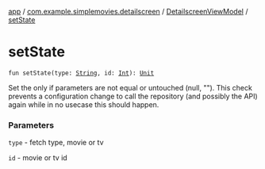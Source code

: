 [app](../../index.md) / [com.example.simplemovies.detailscreen](../index.md) / [DetailscreenViewModel](index.md) / [setState](./set-state.md)

# setState

`fun setState(type: `[`String`](https://kotlinlang.org/api/latest/jvm/stdlib/kotlin/-string/index.html)`, id: `[`Int`](https://kotlinlang.org/api/latest/jvm/stdlib/kotlin/-int/index.html)`): `[`Unit`](https://kotlinlang.org/api/latest/jvm/stdlib/kotlin/-unit/index.html)

Set the  only if parameters are not equal or untouched (null, "").
This check prevents a configuration change to call the repository (and possibly the API)
again while in no usecase this should happen.

### Parameters

`type` - fetch type, movie or tv

`id` - movie or tv id